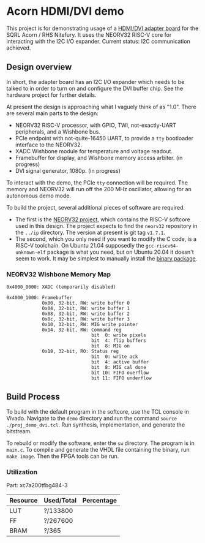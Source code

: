 # Acorn HDMI/DVI demo

This project is for demonstrating usage of a [HDMI/DVI adapter board](https://github.com/mng2/AcornHDMI) 
for the SQRL Acorn / RHS Nitefury.
It uses the NEORV32 RISC-V core for interacting with the I2C I/O expander.
Current status: I2C communication achieved.

## Design overview

In short, the adapter board has an I2C I/O expander which needs to be talked to 
in order to turn on and configure the DVI buffer chip.
See the hardware project for further details.

At present the design is approaching what I vaguely think of as "1.0".
There are several main parts to the design:
* NEORV32 RISC-V processor, with GPIO, TWI, not-exactly-UART peripherals, and a Wishbone bus.
* PCIe endpoint with not-quite-16450 UART, to provide a `tty` bootloader interface to the NEORV32.
* XADC Wishbone module for temperature and voltage readout.
* Framebuffer for display, and Wishbone memory access arbiter. (in progress)
* DVI signal generator, 1080p. (in progress)

To interact with the demo, the PCIe `tty` connection will be required.
The memory and NEORV32 will run off the 200 MHz oscillator,
allowing for an autonomous demo mode.

To build the project, several additional pieces of software are required.
* The first is the [NEORV32 project](https://github.com/stnolting/neorv32), 
which contains the RISC-V softcore used in this design.
The project expects to find the `neorv32` repository in the `../ip` directory.
The version at present is git tag `v1.7.1`.
* The second, which you only need if you want to modify the C code, is a
RISC-V toolchain. On Ubuntu 21.04 supposedly the `gcc-riscv64-unknown-elf` package
is what you need, but on Ubuntu 20.04 it doesn't seem to work.
It may be simplest to manually install the [binary package](https://github.com/stnolting/riscv-gcc-prebuilt).

### NEORV32 Wishbone Memory Map
```
0x4000_0000: XADC (temporarily disabled)

0x4000_1000: Framebuffer
             0x00, 32-bit, RW: write buffer 0
             0x04, 32-bit, RW: write buffer 1
             0x08, 32-bit, RW: write buffer 2
             0x0c, 32-bit, RW: write buffer 3
             0x10, 32-bit, RW: MIG write pointer
             0x14, 32-bit, RW: Command reg
                               bit  0: write pixels
                               bit  4: flip buffers
                               bit  8: MIG on
             0x18, 32-bit, RO: Status reg
                               bit  0: write ack
                               bit  4: active buffer
                               bit  8: MIG cal done
                               bit 10: FIFO overflow
                               bit 11: FIFO underflow
```

## Build Process
To build with the default program in the softcore,
use the TCL console in Vivado. 
Navigate to the `demo` directory and run the command `source ./proj_demo_dvi.tcl`.
Run synthesis, implementation, and generate the bitstream.

To rebuild or modify the software, enter the `sw` directory.
The program is in `main.c`.
To compile and generate the VHDL file containing the binary, run `make image`.
Then the FPGA tools can be run.

### Utilization
Part: xc7a200tfbg484-3

Resource | Used/Total | Percentage
--- | --- | ---
LUT | ?/133800 | 
FF | ?/267600 | 
BRAM | ?/365 | 
